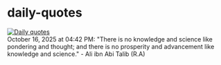 # daily-quotes
[![Daily quotes](https://github.com/ceepu8/daily-quotes/actions/workflows/daily-quote.yml/badge.svg)](https://github.com/ceepu8/daily-quotes/actions/workflows/daily-quote.yml)<br/>
October 16, 2025 at 04:42 PM: "There is no knowledge and science like pondering and thought; and there is no prosperity and advancement like knowledge and science." - Ali ibn Abi Talib (R.A)
